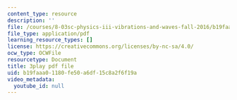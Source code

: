 ```yaml
---
content_type: resource
description: ''
file: /courses/8-03sc-physics-iii-vibrations-and-waves-fall-2016/b19faaa01180fe50a6df15c8a2f6f19a_Dlhma3z57SA.pdf
file_type: application/pdf
learning_resource_types: []
license: https://creativecommons.org/licenses/by-nc-sa/4.0/
ocw_type: OCWFile
resourcetype: Document
title: 3play pdf file
uid: b19faaa0-1180-fe50-a6df-15c8a2f6f19a
video_metadata:
  youtube_id: null
---
```

